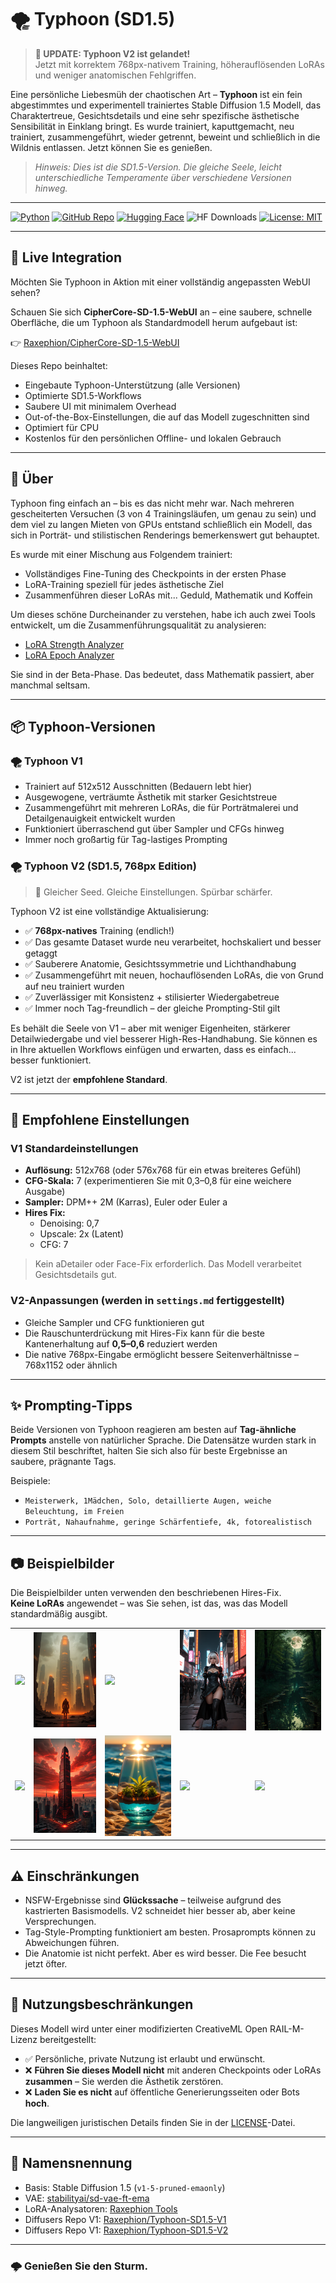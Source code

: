 # 🌪️ Typhoon (SD1.5)

> **📢 UPDATE: Typhoon V2 ist gelandet!**  
> Jetzt mit korrektem 768px-nativem Training, höherauflösenden LoRAs und weniger anatomischen Fehlgriffen.

Eine persönliche Liebesmüh der chaotischen Art – **Typhoon** ist ein fein abgestimmtes und experimentell trainiertes Stable Diffusion 1.5 Modell, das Charaktertreue, Gesichtsdetails und eine sehr spezifische ästhetische Sensibilität in Einklang bringt. Es wurde trainiert, kaputtgemacht, neu trainiert, zusammengeführt, wieder getrennt, beweint und schließlich in die Wildnis entlassen. Jetzt können Sie es genießen.

> _Hinweis: Dies ist die SD1.5-Version. Die gleiche Seele, leicht unterschiedliche Temperamente über verschiedene Versionen hinweg._

---

[![Python](https://img.shields.io/badge/Python-3.10+-blue?logo=python&logoColor=white)](https://www.python.org/)
[![GitHub Repo](https://img.shields.io/badge/GitHub-Raxephion/Typhoon--SD15--model-181717?logo=github)](https://github.com/Raxephion/Typhoon-SD15-model)
[![Hugging Face](https://img.shields.io/badge/HuggingFace-Raxephion/Typhoon--SD1.5--V1/V2-orange?logo=huggingface)](https://huggingface.co/Raxephion)
![HF Downloads](https://img.shields.io/badge/Downloads-100%2B-orange?logo=huggingface)
[![License: MIT](https://img.shields.io/badge/License-MIT-yellow.svg)](./LICENSE)

---

## 🧪 Live Integration

Möchten Sie Typhoon in Aktion mit einer vollständig angepassten WebUI sehen?

Schauen Sie sich **CipherCore-SD-1.5-WebUI** an – eine saubere, schnelle Oberfläche, die um Typhoon als Standardmodell herum aufgebaut ist:

👉 [Raxephion/CipherCore-SD-1.5-WebUI](https://github.com/Raxephion/CipherCore-SD-1.5-WebUI)

Dieses Repo beinhaltet:
- Eingebaute Typhoon-Unterstützung (alle Versionen)
- Optimierte SD1.5-Workflows
- Saubere UI mit minimalem Overhead
- Out-of-the-Box-Einstellungen, die auf das Modell zugeschnitten sind
- Optimiert für CPU
- Kostenlos für den persönlichen Offline- und lokalen Gebrauch

---

## 🧠 Über

Typhoon fing einfach an – bis es das nicht mehr war. Nach mehreren gescheiterten Versuchen (3 von 4 Trainingsläufen, um genau zu sein) und dem viel zu langen Mieten von GPUs entstand schließlich ein Modell, das sich in Porträt- und stilistischen Renderings bemerkenswert gut behauptet.

Es wurde mit einer Mischung aus Folgendem trainiert:
- Vollständiges Fine-Tuning des Checkpoints in der ersten Phase
- LoRA-Training speziell für jedes ästhetische Ziel
- Zusammenführen dieser LoRAs mit... Geduld, Mathematik und Koffein

Um dieses schöne Durcheinander zu verstehen, habe ich auch zwei Tools entwickelt, um die Zusammenführungsqualität zu analysieren:

- [LoRA Strength Analyzer](https://github.com/Raxephion/loRA-Strength-Analyser)
- [LoRA Epoch Analyzer](https://github.com/Raxephion/loRA-Epoch-Analyser)

Sie sind in der Beta-Phase. Das bedeutet, dass Mathematik passiert, aber manchmal seltsam.

---

## 📦 Typhoon-Versionen

### 🌪️ Typhoon V1

- Trainiert auf 512x512 Ausschnitten (Bedauern lebt hier)
- Ausgewogene, verträumte Ästhetik mit starker Gesichtstreue
- Zusammengeführt mit mehreren LoRAs, die für Porträtmalerei und Detailgenauigkeit entwickelt wurden
- Funktioniert überraschend gut über Sampler und CFGs hinweg
- Immer noch großartig für Tag-lastiges Prompting

### 🌪️ Typhoon V2 (SD1.5, 768px Edition)

> 📸 Gleicher Seed. Gleiche Einstellungen. Spürbar schärfer.

Typhoon V2 ist eine vollständige Aktualisierung:
- ✅ **768px-natives** Training (endlich!)
- ✅ Das gesamte Dataset wurde neu verarbeitet, hochskaliert und besser getaggt
- ✅ Sauberere Anatomie, Gesichtssymmetrie und Lichthandhabung
- ✅ Zusammengeführt mit neuen, hochauflösenden LoRAs, die von Grund auf neu trainiert wurden
- ✅ Zuverlässiger mit Konsistenz + stilisierter Wiedergabetreue
- ✅ Immer noch Tag-freundlich – der gleiche Prompting-Stil gilt

Es behält die Seele von V1 – aber mit weniger Eigenheiten, stärkerer Detailwiedergabe und viel besserer High-Res-Handhabung. Sie können es in Ihre aktuellen Workflows einfügen und erwarten, dass es einfach... besser funktioniert.

V2 ist jetzt der **empfohlene Standard**.

---

## 📐 Empfohlene Einstellungen

### V1 Standardeinstellungen
- **Auflösung:** 512x768 (oder 576x768 für ein etwas breiteres Gefühl)
- **CFG-Skala:** 7 (experimentieren Sie mit 0,3–0,8 für eine weichere Ausgabe)
- **Sampler:** DPM++ 2M (Karras), Euler oder Euler a
- **Hires Fix:**
  - Denoising: 0,7
  - Upscale: 2x (Latent)
  - CFG: 7

> Kein aDetailer oder Face-Fix erforderlich. Das Modell verarbeitet Gesichtsdetails gut.

### V2-Anpassungen (werden in `settings.md` fertiggestellt)
- Gleiche Sampler und CFG funktionieren gut
- Die Rauschunterdrückung mit Hires-Fix kann für die beste Kantenerhaltung auf **0,5–0,6** reduziert werden
- Die native 768px-Eingabe ermöglicht bessere Seitenverhältnisse – 768x1152 oder ähnlich

---

## ✨ Prompting-Tipps

Beide Versionen von Typhoon reagieren am besten auf **Tag-ähnliche Prompts** anstelle von natürlicher Sprache. Die Datensätze wurden stark in diesem Stil beschriftet, halten Sie sich also für beste Ergebnisse an saubere, prägnante Tags.

Beispiele:
- `Meisterwerk, 1Mädchen, Solo, detaillierte Augen, weiche Beleuchtung, im Freien`
- `Porträt, Nahaufnahme, geringe Schärfentiefe, 4k, fotorealistisch`

---

## 📷 Beispielbilder

Die Beispielbilder unten verwenden den beschriebenen Hires-Fix.  
**Keine LoRAs** angewendet – was Sie sehen, ist das, was das Modell standardmäßig ausgibt.

<table> <tr> <td><img src="./images/00003.png" width="160"/></td> <td><img src="./images/00006.png" width="160"/></td> <td><img src="./images/00008.png" width="160"/></td> <td><img src="./images/00015.png" width="160"/></td> <td><img src="./images/00020.png" width="160"/></td> </tr> <tr> <td><img src="./images/00024.png" width="160"/></td> <td><img src="./images/00031.png" width="160"/></td> <td><img src="./images/00033.png" width="160"/></td> <td><img src="./images/00034.png" width="160"/></td> <td><img src="./images/00035.png" width="160"/></td> </tr> </table>

---

## ⚠️ Einschränkungen

- NSFW-Ergebnisse sind **Glückssache** – teilweise aufgrund des kastrierten Basismodells. V2 schneidet hier besser ab, aber keine Versprechungen.
- Tag-Style-Prompting funktioniert am besten. Prosaprompts können zu Abweichungen führen.
- Die Anatomie ist nicht perfekt. Aber es wird besser. Die Fee besucht jetzt öfter.

---

## 🚫 Nutzungsbeschränkungen

Dieses Modell wird unter einer modifizierten CreativeML Open RAIL-M-Lizenz bereitgestellt:

- ✅ Persönliche, private Nutzung ist erlaubt und erwünscht.
- ❌ **Führen Sie dieses Modell nicht** mit anderen Checkpoints oder LoRAs **zusammen** – Sie werden die Ästhetik zerstören.
- ❌ **Laden Sie es nicht** auf öffentliche Generierungsseiten oder Bots **hoch**.

Die langweiligen juristischen Details finden Sie in der [LICENSE](./LICENSE)-Datei.

---

## 📍 Namensnennung

- Basis: Stable Diffusion 1.5 (`v1-5-pruned-emaonly`)
- VAE: [stabilityai/sd-vae-ft-ema](https://huggingface.co/stabilityai/sd-vae-ft-ema)
- LoRA-Analysatoren: [Raxephion Tools](https://github.com/Raxephion)
- Diffusers Repo V1: [Raxephion/Typhoon-SD1.5-V1](https://huggingface.co/Raxephion/Typhoon-SD1.5-V1)
- Diffusers Repo V1: [Raxephion/Typhoon-SD1.5-V2](https://huggingface.co/Raxephion/Typhoon-SD15-V2)

---

### 🌩️ Genießen Sie den Sturm.
